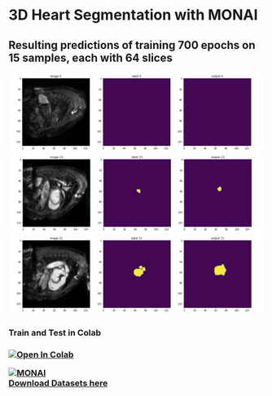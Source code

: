 # 3D Heart Segmentation with MONAI

## Resulting predictions of training 700 epochs on 15 samples, each with 64 slices

<div>
    <img src="./heart_segmentation_0.png" alt="Heart Segmentation Image Zero"/>
</div>

<div>
    <img src="./heart_segmentation_1.png" alt="Heart Segmentation Image One"/>
</div>

<div>
    <img src="./heart_segmentation_2.png" alt="Heart Segmentation Image Two"/>
</div>

<h3>Train and Test in Colab<h3>

[![Open In Colab](https://colab.research.google.com/assets/colab-badge.svg)](https://colab.research.google.com/github/luhtookyaw/heart-segmentation-monai/blob/main/Training_and_Testing.ipynb)

<a href="https://monai.io">
    <img src="https://monai.io/assets/img/MONAI-logo_color.png" alt="MONAI"/>
</a><br/>

<a href="http://medicaldecathlon.com/">
    Download Datasets here
</a>
